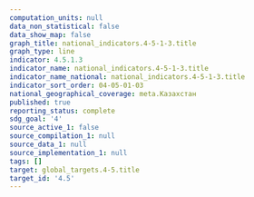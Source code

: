 ```yaml
---
computation_units: null
data_non_statistical: false
data_show_map: false
graph_title: national_indicators.4-5-1-3.title
graph_type: line
indicator: 4.5.1.3
indicator_name: national_indicators.4-5-1-3.title
indicator_name_national: national_indicators.4-5-1-3.title
indicator_sort_order: 04-05-01-03
national_geographical_coverage: meta.Казахстан
published: true
reporting_status: complete
sdg_goal: '4'
source_active_1: false
source_compilation_1: null
source_data_1: null
source_implementation_1: null
tags: []
target: global_targets.4-5.title
target_id: '4.5'
---
```

